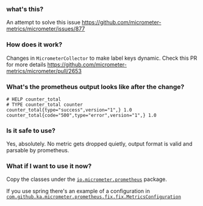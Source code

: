 ### what's this?

An attempt to solve this issue https://github.com/micrometer-metrics/micrometer/issues/877


### How does it work?

Changes in `MicrometerCollector` to make label keys dynamic.
Check this PR for more details https://github.com/micrometer-metrics/micrometer/pull/2653


### What's the prometheus output looks like after the change?

```
# HELP counter_total  
# TYPE counter_total counter
counter_total{type="success",version="1",} 1.0
counter_total{code="500",type="error",version="1",} 1.0
```

### Is it safe to use?
Yes, absolutely. No metric gets dropped quietly, output format is valid and parsable by prometheus.

### What if I want to use it now?

Copy the classes under the [`io.micrometer.prometheus`](./src/main/java/io/micrometer/prometheus) package.

If you use spring there's an example of a configuration in [`com.github.ka.micrometer.prometheus.fix.fix.MetricsConfiguration`](./src/main/java/com/github/ka/micrometer/prometheus/fix/fix/MetricsConfiguration.java)